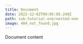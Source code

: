 ```yaml
---
title: Document
date: 2022-12-02T09:05:05.248Z
path: sub-tutorial-one/nested-one
image: 404_not_found.jpg
---
```

D﻿ocument content